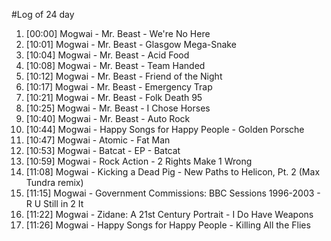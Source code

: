 #Log of 24 day

1. [00:00] Mogwai - Mr. Beast - We're No Here
1. [10:01] Mogwai - Mr. Beast - Glasgow Mega-Snake
1. [10:04] Mogwai - Mr. Beast - Acid Food
1. [10:08] Mogwai - Mr. Beast - Team Handed
1. [10:12] Mogwai - Mr. Beast - Friend of the Night
1. [10:17] Mogwai - Mr. Beast - Emergency Trap
1. [10:21] Mogwai - Mr. Beast - Folk Death 95
1. [10:25] Mogwai - Mr. Beast - I Chose Horses
1. [10:40] Mogwai - Mr. Beast - Auto Rock
1. [10:44] Mogwai - Happy Songs for Happy People - Golden Porsche
1. [10:47] Mogwai - Atomic - Fat Man
1. [10:53] Mogwai - Batcat - EP - Batcat
1. [10:59] Mogwai - Rock Action - 2 Rights Make 1 Wrong
1. [11:08] Mogwai - Kicking a Dead Pig - New Paths to Helicon, Pt. 2 (Max Tundra remix)
1. [11:15] Mogwai - Government Commissions: BBC Sessions 1996-2003 - R U Still in 2 It
1. [11:22] Mogwai - Zidane: A 21st Century Portrait - I Do Have Weapons
1. [11:26] Mogwai - Happy Songs for Happy People - Killing All the Flies
